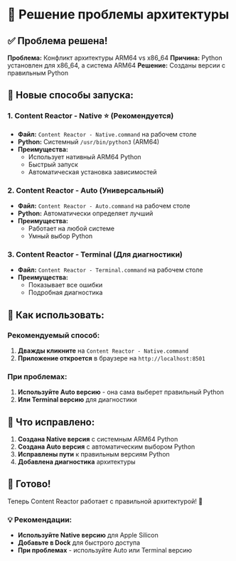 # 🔧 Решение проблемы архитектуры

## ✅ Проблема решена!

**Проблема:** Конфликт архитектуры ARM64 vs x86_64
**Причина:** Python установлен для x86_64, а система ARM64
**Решение:** Созданы версии с правильным Python

## 🚀 Новые способы запуска:

### 1. **Content Reactor - Native** ⭐ (Рекомендуется)
- **Файл:** `Content Reactor - Native.command` на рабочем столе
- **Python:** Системный `/usr/bin/python3` (ARM64)
- **Преимущества:** 
  - Использует нативный ARM64 Python
  - Быстрый запуск
  - Автоматическая установка зависимостей

### 2. **Content Reactor - Auto** (Универсальный)
- **Файл:** `Content Reactor - Auto.command` на рабочем столе
- **Python:** Автоматически определяет лучший
- **Преимущества:** 
  - Работает на любой системе
  - Умный выбор Python

### 3. **Content Reactor - Terminal** (Для диагностики)
- **Файл:** `Content Reactor - Terminal.command` на рабочем столе
- **Преимущества:** 
  - Показывает все ошибки
  - Подробная диагностика

## 🎯 Как использовать:

### Рекомендуемый способ:
1. **Дважды кликните** на `Content Reactor - Native.command`
2. **Приложение откроется** в браузере на `http://localhost:8501`

### При проблемах:
1. **Используйте Auto версию** - она сама выберет правильный Python
2. **Или Terminal версию** для диагностики

## 🔧 Что исправлено:

1. **Создана Native версия** с системным ARM64 Python
2. **Создана Auto версия** с автоматическим выбором Python
3. **Исправлены пути** к правильным версиям Python
4. **Добавлена диагностика** архитектуры

## 🎉 Готово!

Теперь Content Reactor работает с правильной архитектурой! 🚀

### 💡 Рекомендации:
- **Используйте Native версию** для Apple Silicon
- **Добавьте в Dock** для быстрого доступа
- **При проблемах** - используйте Auto или Terminal версию








